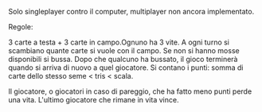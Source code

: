 Solo singleplayer contro il computer, multiplayer non ancora implementato.

Regole:

3 carte a testa + 3 carte in campo.Ognuno ha 3 vite. A ogni turno si scambiano quante carte si vuole con il campo. Se non si hanno mosse disponibili si bussa. Dopo che qualcuno ha bussato, il gioco terminerà quando si arriva di nuovo a quel giocatore. 
Si contano i punti: somma di carte dello stesso seme < tris < scala.

Il giocatore, o giocatori in caso di pareggio, che ha fatto meno punti perde una vita. L'ultimo giocatore che rimane in  vita vince.

